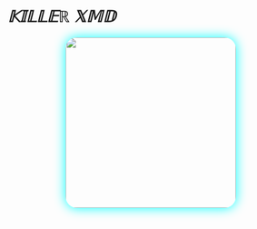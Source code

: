 # _𝕂𝕀𝕃𝕃𝔼ℝ 𝕏𝕄𝔻_
<div align="center">
  <img src="https://files.catbox.moe/db7508.jpg" width="300" style="border-radius: 20px; box-shadow: 0 0 20px #00ffff;"/>
</div>
